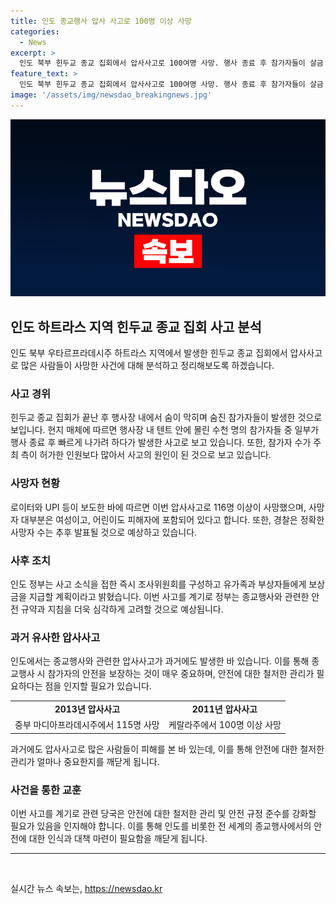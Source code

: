```yaml
---
title: 인도 종교행사 압사 사고로 100명 이상 사망
categories:
  - News
excerpt: >
  인도 북부 힌두교 종교 집회에서 압사사고로 100여명 사망. 행사 종료 후 참가자들이 살금 몰리다가 압사사고 발생. 사망자들은 병원 영안실에 늘어섰고, 경찰은 참가자가 허가받은 인원의 3배였다고 밝힘. 주정부는 조사 위원회를 꾸리고 유가족과 부상자에게 보상금을 지급할 계획이라고 함. 압사사고로 인해 종교행사 관리 실패 지적 및 안전규약 미비 문제 제기. 
feature_text: >
  인도 북부 힌두교 종교 집회에서 압사사고로 100여명 사망. 행사 종료 후 참가자들이 살금 몰리다가 압사사고 발생. 사망자들은 병원 영안실에 늘어섰고, 경찰은 참가자가 허가받은 인원의 3배였다고 밝힘. 주정부는 조사 위원회를 꾸리고 유가족과 부상자에게 보상금을 지급할 계획이라고 함. 압사사고로 인해 종교행사 관리 실패 지적 및 안전규약 미비 문제 제기. 
image: '/assets/img/newsdao_breakingnews.jpg'
---
```


<p><img src="/assets/img/newsdao_breakingnews.jpg" alt="cryptoinkorea 속보" /></p>

<h2 data-ke-size="size26">인도 하트라스 지역 힌두교 종교 집회 사고 분석</h2>

<p data-ke-size="size16">인도 북부 우타르프라데시주 하트라스 지역에서 발생한 힌두교 종교 집회에서 압사사고로 많은 사람들이 사망한 사건에 대해 분석하고 정리해보도록 하겠습니다.</p>

<h3>사고 경위</h3>

<p data-ke-size="size16">힌두교 종교 집회가 끝난 후 행사장 내에서 숨이 막히며 숨진 참가자들이 발생한 것으로 보입니다. 현지 매체에 따르면 행사장 내 텐트 안에 몰린 수천 명의 참가자들 중 일부가 행사 종료 후 빠르게 나가려 하다가 발생한 사고로 보고 있습니다. 또한, 참가자 수가 주최 측이 허가한 인원보다 많아서 사고의 원인이 된 것으로 보고 있습니다.</p>

<h3>사망자 현황</h3>

<p data-ke-size="size16">로이터와 UPI 등이 보도한 바에 따르면 이번 압사사고로 116명 이상이 사망했으며, 사망자 대부분은 여성이고, 어린이도 피해자에 포함되어 있다고 합니다. 또한, 경찰은 정확한 사망자 수는 추후 발표될 것으로 예상하고 있습니다.</p>

<h3>사후 조치</h3>

<p data-ke-size="size16">인도 정부는 사고 소식을 접한 즉시 조사위원회를 구성하고 유가족과 부상자들에게 보상금을 지급할 계획이라고 밝혔습니다. 이번 사고를 계기로 정부는 종교행사와 관련한 안전 규약과 지침을 더욱 심각하게 고려할 것으로 예상됩니다.</p>

<h3>과거 유사한 압사사고</h3>

<p data-ke-size="size16">인도에서는 종교행사와 관련한 압사사고가 과거에도 발생한 바 있습니다. 이를 통해 종교행사 시 참가자의 안전을 보장하는 것이 매우 중요하며, 안전에 대한 철저한 관리가 필요하다는 점을 인지할 필요가 있습니다.</p>

<table>
  <tr>
    <td style="text-align: center; height: 17px;"><b>2013년 압사사고</b></td>
    <td style="text-align: center; height: 17px;"><b>2011년 압사사고</b></td>
  </tr>
  <tr>
    <td style="text-align: center; height: 17px;">중부 마디아프라데시주에서 115명 사망</td>
    <td style="text-align: center; height: 17px;">케랄라주에서 100명 이상 사망</td>
  </tr>
</table>

<p data-ke-size="size16">과거에도 압사사고로 많은 사람들이 피해를 본 바 있는데, 이를 통해 안전에 대한 철저한 관리가 얼마나 중요한지를 깨닫게 됩니다.</p>

<h3>사건을 통한 교훈</h3>

<p data-ke-size="size16">이번 사고를 계기로 관련 당국은 안전에 대한 철저한 관리 및 안전 규정 준수를 강화할 필요가 있음을 인지해야 합니다. 이를 통해 인도를 비롯한 전 세계의 종교행사에서의 안전에 대한 인식과 대책 마련이 필요함을 깨닫게 됩니다.</p>

<hr>

<p data-ke-size="size16">&nbsp;</p>
실시간 뉴스 속보는, <a href="https://newsdao.kr" rel="dofollow">https://newsdao.kr</a>


